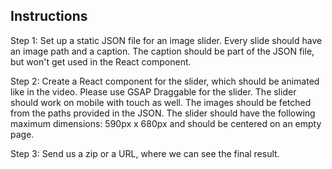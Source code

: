 ## Instructions

Step 1:
Set up a static JSON file for an image slider. Every slide should have an image path and a caption. The caption should be part of the JSON file, but won't get used in the React component.

Step 2:
Create a React component for the slider, which should be animated like in the video. Please use GSAP Draggable for the slider. The slider should work on mobile with touch as well. The images should be fetched from the paths provided in the JSON. The slider should have the following maximum dimensions: 590px x 680px and should be centered on an empty page.

Step 3:
Send us a zip or a URL, where we can see the final result. 